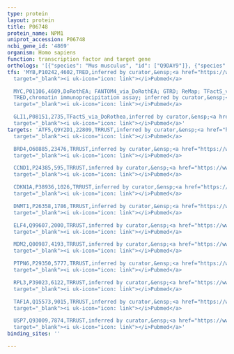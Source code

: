 ```yaml
---
type: protein
layout: protein
title: P06748
protein_name: NPM1
uniprot_accession: P06748
ncbi_gene_id: '4869'
organism: Homo sapiens
function: transcription factor and target gene
orthologs: '[{"species": "Mus musculus", "id": ["Q9DAY9"]}, {"species": "Rattus norvegicus", "id": ["P13084"]}]'
tfs: 'MYB,P10242,4602,TRED,inferred by curator,&ensp;<a href="https://www.ncbi.nlm.nih.gov/pubmed/?term=17202159%5Buid%5D"
  target="_blank"><i uk-icon="icon: link"></i>Pubmed</a>

  MYC,P01106,4609,DoRothEA; FANTOM4_via_DoRothEA; GTRD; ReMap; TFactS_via_DoRothea;
  TRED,chromatin immunoprecipitation assay; inferred by curator,&ensp;<a href="https://www.ncbi.nlm.nih.gov/pubmed/?term=11983916%5Buid%5D+OR+16857742%5Buid%5D+OR+11085504%5Buid%5D+OR+14519204%5Buid%5D+OR+12145275%5Buid%5D+OR+31340985%5Buid%5D+OR+20211142%5Buid%5D+OR+31340985%5Buid%5D+OR+27924024%5Buid%5D+OR+29126285%5Buid%5D+OR+22761861%5Buid%5D+OR+31340985%5Buid%5D+OR+17202159%5Buid%5D"
  target="_blank"><i uk-icon="icon: link"></i>Pubmed</a>

  GLI1,P08151,2735,TFactS_via_DoRothea,inferred by curator,&ensp;<a href="https://www.ncbi.nlm.nih.gov/pubmed/?term=18924150%5Buid%5D+OR+22761861%5Buid%5D+OR+31340985%5Buid%5D"
  target="_blank"><i uk-icon="icon: link"></i>Pubmed</a>'
targets: 'ATF5,Q9Y2D1,22809,TRRUST,inferred by curator,&ensp;<a href="https://www.ncbi.nlm.nih.gov/pubmed/?term=22528486%5Buid%5D+OR+29087512%5Buid%5D"
  target="_blank"><i uk-icon="icon: link"></i>Pubmed</a>

  BRD4,O60885,23476,TRRUST,inferred by curator,&ensp;<a href="https://www.ncbi.nlm.nih.gov/pubmed/?term=24220271%5Buid%5D+OR+29087512%5Buid%5D"
  target="_blank"><i uk-icon="icon: link"></i>Pubmed</a>

  CCND1,P24385,595,TRRUST,inferred by curator,&ensp;<a href="https://www.ncbi.nlm.nih.gov/pubmed/?term=18625744%5Buid%5D+OR+29087512%5Buid%5D"
  target="_blank"><i uk-icon="icon: link"></i>Pubmed</a>

  CDKN1A,P38936,1026,TRRUST,inferred by curator,&ensp;<a href="https://www.ncbi.nlm.nih.gov/pubmed/?term=19221506%5Buid%5D+OR+29087512%5Buid%5D"
  target="_blank"><i uk-icon="icon: link"></i>Pubmed</a>

  DNMT1,P26358,1786,TRRUST,inferred by curator,&ensp;<a href="https://www.ncbi.nlm.nih.gov/pubmed/?term=19887607%5Buid%5D+OR+29087512%5Buid%5D"
  target="_blank"><i uk-icon="icon: link"></i>Pubmed</a>

  ELF4,Q99607,2000,TRRUST,inferred by curator,&ensp;<a href="https://www.ncbi.nlm.nih.gov/pubmed/?term=23393136%5Buid%5D+OR+29087512%5Buid%5D"
  target="_blank"><i uk-icon="icon: link"></i>Pubmed</a>

  MDM2,Q00987,4193,TRRUST,inferred by curator,&ensp;<a href="https://www.ncbi.nlm.nih.gov/pubmed/?term=23393136%5Buid%5D+OR+29087512%5Buid%5D"
  target="_blank"><i uk-icon="icon: link"></i>Pubmed</a>

  PTPN6,P29350,5777,TRRUST,inferred by curator,&ensp;<a href="https://www.ncbi.nlm.nih.gov/pubmed/?term=16825495%5Buid%5D+OR+29087512%5Buid%5D"
  target="_blank"><i uk-icon="icon: link"></i>Pubmed</a>

  RPL3,P39023,6122,TRRUST,inferred by curator,&ensp;<a href="https://www.ncbi.nlm.nih.gov/pubmed/?term=21705779%5Buid%5D+OR+29087512%5Buid%5D"
  target="_blank"><i uk-icon="icon: link"></i>Pubmed</a>

  TAF1A,Q15573,9015,TRRUST,inferred by curator,&ensp;<a href="https://www.ncbi.nlm.nih.gov/pubmed/?term=17069796%5Buid%5D+OR+29087512%5Buid%5D"
  target="_blank"><i uk-icon="icon: link"></i>Pubmed</a>

  USP7,Q93009,7874,TRRUST,inferred by curator,&ensp;<a href="https://www.ncbi.nlm.nih.gov/pubmed/?term=23183427%5Buid%5D+OR+29087512%5Buid%5D"
  target="_blank"><i uk-icon="icon: link"></i>Pubmed</a>'
binding_sites: ''

---
```

